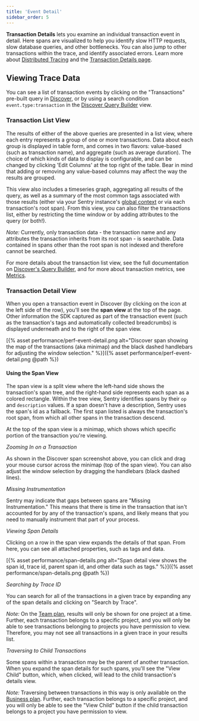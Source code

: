 ```yaml
---
title: 'Event Detail'
sidebar_order: 5
---
```


**Transaction Details** lets you examine an individual transaction event in detail. Here spans are visualized to help you identify slow HTTP requests, slow database queries, and other bottlenecks. You can also jump to other transactions within the trace, and identify associated errors. Learn more about [Distributed Tracing](/performance-monitoring/distributed-tracing/) and the [Transaction Details page](/performance-monitoring/distributed-tracing/#transaction-detail-viewpage).

## Viewing Trace Data

You can see a list of transaction events by clicking on the "Transactions" pre-built query in [Discover](/performance-monitoring/discover-queries/), or by using a search condition `event.type:transaction` in the [Discover Query Builder](/performance-monitoring/discover-queries/query-builder/) view.

### Transaction List View

The results of either of the above queries are presented in a list view, where each entry represents a group of one or more transactions. Data about each group is displayed in table form, and comes in two flavors: value-based (such as transaction name), and aggregate (such as average duration). The choice of which kinds of data to display is configurable, and can be changed by clicking 'Edit Columns' at the top right of the table. Bear in mind that adding or removing any value-based columns may affect the way the results are grouped.

This view also includes a timeseries graph, aggregating all results of the query, as well as a summary of the most common tags associated with those results (either via your Sentry instance's [global context](/enriching-error-data/additional-data/) or via each transaction's root span). From this view, you can also filter the transactions list, either by restricting the time window or by adding attributes to the query (or both!).

_Note:_ Currently, only transaction data - the transaction name and any attributes the transaction inherits from its root span - is searchable. Data contained in spans other than the root span is not indexed and therefore cannot be searched.

For more details about the transaction list view, see the full documentation on [Discover's Query Builder](/performance-monitoring/discover-queries/query-builder/), and for more about transaction metrics, see [Metrics](/performance-monitoring/performance/metrics/#transaction-metrics).

### Transaction Detail View

When you open a transaction event in Discover (by clicking on the icon at the left side of the row), you'll see the **span view** at the top of the page. Other information the SDK captured as part of the transaction event (such as the transaction's tags and automatically collected breadcrumbs) is displayed underneath and to the right of the span view.

[{% asset performance/perf-event-detail.png alt="Discover span showing the map of the transactions (aka minimap) and the black dashed handlebars for adjusting the window selection." %}]({% asset performance/perf-event-detail.png @path %})

#### Using the Span View

The span view is a split view where the left-hand side shows the transaction's span tree, and the right-hand side represents each span as a colored rectangle. Within the tree view, Sentry identifies spans by their `op` and `description` values. If a span doesn't have a description, Sentry uses the span's id as a fallback. The first span listed is always the transaction's root span, from which all other spans in the transaction descend.

At the top of the span view is a minimap, which shows which specific portion of the transaction you're viewing.

_Zooming In on a Transaction_

As shown in the Discover span screenshot above, you can click and drag your mouse cursor across the minimap (top of the span view). You can also adjust the window selection by dragging the handlebars (black dashed lines). 

_Missing Instrumentation_

Sentry may indicate that gaps between spans are "Missing Instrumentation." This means that there is time in the transaction that isn't accounted for by any of the transaction's spans, and likely means that you need to manually instrument that part of your process.

_Viewing Span Details_

Clicking on a row in the span view expands the details of that span. From here, you can see all attached properties, such as tags and data.

[{% asset performance/span-details.png alt="Span detail view shows the span id, trace id, parent span id, and other data such as tags." %}]({% asset performance/span-details.png @path %})

_Searching by Trace ID_

You can search for all of the transactions in a given trace by expanding any of the span details and clicking on "Search by Trace".

_Note:_ On the [Team plan](https://sentry.io/pricing/), results will only be shown for one project at a time. Further, each transaction belongs to a specific project, and you will only be able to see transactions belonging to projects you have permission to view. Therefore, you may not see all transactions in a given trace in your results list.

_Traversing to Child Transactions_

Some spans within a transaction may be the parent of another transaction. When you expand the span details for such spans, you'll see the "View Child" button, which, when clicked, will lead to the child transaction's details view.

_Note:_ Traversing between transactions in this way is only available on the [Business plan](https://sentry.io/pricing/). Further, each transaction belongs to a specific project, and you will only be able to see the "View Child" button if the child transaction belongs to a project you have permission to view.
